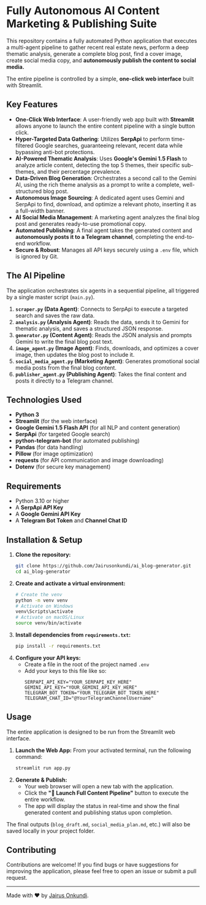 # Fully Autonomous AI Content Marketing & Publishing Suite

This repository contains a fully automated Python application that executes a multi-agent pipeline to gather recent real estate news, perform a deep thematic analysis, generate a complete blog post, find a cover image, create social media copy, and **autonomously publish the content to social media.**

The entire pipeline is controlled by a simple, **one-click web interface** built with Streamlit.

## Key Features

*   **One-Click Web Interface**: A user-friendly web app built with **Streamlit** allows anyone to launch the entire content pipeline with a single button click.
*   **Hyper-Targeted Data Gathering**: Utilizes **SerpApi** to perform time-filtered Google searches, guaranteeing relevant, recent data while bypassing anti-bot protections.
*   **AI-Powered Thematic Analysis**: Uses **Google's Gemini 1.5 Flash** to analyze article content, detecting the top 5 themes, their specific sub-themes, and their percentage prevalence.
*   **Data-Driven Blog Generation**: Orchestrates a second call to the Gemini AI, using the rich theme analysis as a prompt to write a complete, well-structured blog post.
*   **Autonomous Image Sourcing**: A dedicated agent uses Gemini and SerpApi to find, download, and optimize a relevant photo, inserting it as a full-width banner.
*   **AI Social Media Management**: A marketing agent analyzes the final blog post and generates ready-to-use promotional copy.
*   **Automated Publishing**: A final agent takes the generated content and **autonomously posts it to a Telegram channel**, completing the end-to-end workflow.
*   **Secure & Robust**: Manages all API keys securely using a `.env` file, which is ignored by Git.

## The AI Pipeline

The application orchestrates six agents in a sequential pipeline, all triggered by a single master script (`main.py`).

1.  **`scraper.py` (Data Agent)**: Connects to SerpApi to execute a targeted search and saves the raw data.
2.  **`analysis.py` (Analysis Agent)**: Reads the data, sends it to Gemini for thematic analysis, and saves a structured JSON response.
3.  **`generator.py` (Content Agent)**: Reads the JSON analysis and prompts Gemini to write the final blog post text.
4.  **`image_agent.py` (Image Agent)**: Finds, downloads, and optimizes a cover image, then updates the blog post to include it.
5.  **`social_media_agent.py` (Marketing Agent)**: Generates promotional social media posts from the final blog content.
6.  **`publisher_agent.py` (Publishing Agent)**: Takes the final content and posts it directly to a Telegram channel.

## Technologies Used

*   **Python 3**
*   **Streamlit** (for the web interface)
*   **Google Gemini 1.5 Flash API** (for all NLP and content generation)
*   **SerpApi** (for targeted Google search)
*   **python-telegram-bot** (for automated publishing)
*   **Pandas** (for data handling)
*   **Pillow** (for image optimization)
*   **requests** (for API communication and image downloading)
*   **Dotenv** (for secure key management)

## Requirements

*   Python 3.10 or higher
*   A **SerpApi API Key**
*   A **Google Gemini API Key**
*   A **Telegram Bot Token** and **Channel Chat ID**

## Installation & Setup

1.  **Clone the repository:**
    ```bash
    git clone https://github.com/Jairusonkundi/ai_blog-generator.git
    cd ai_blog-generator
    ```
2.  **Create and activate a virtual environment:**
    ```bash
    # Create the venv
    python -m venv venv
    # Activate on Windows
    venv\Scripts\activate
    # Activate on macOS/Linux
    source venv/bin/activate
    ```
3.  **Install dependencies from `requirements.txt`:**
    ```bash
    pip install -r requirements.txt
    ```
4.  **Configure your API keys:**
    *   Create a file in the root of the project named `.env`
    *   Add your keys to this file like so:
        ```
        SERPAPI_API_KEY="YOUR_SERPAPI_KEY_HERE"
        GEMINI_API_KEY="YOUR_GEMINI_API_KEY_HERE"
        TELEGRAM_BOT_TOKEN="YOUR_TELEGRAM_BOT_TOKEN_HERE"
        TELEGRAM_CHAT_ID="@YourTelegramChannelUsername"
        ```

## Usage

The entire application is designed to be run from the Streamlit web interface.

1.  **Launch the Web App:**
    From your activated terminal, run the following command:
    ```bash
    streamlit run app.py
    ```
2.  **Generate & Publish:**
    *   Your web browser will open a new tab with the application.
    *   Click the **"🚀 Launch Full Content Pipeline"** button to execute the entire workflow.
    *   The app will display the status in real-time and show the final generated content and publishing status upon completion.

The final outputs (`blog_draft.md`, `social_media_plan.md`, etc.) will also be saved locally in your project folder.

## Contributing

Contributions are welcome! If you find bugs or have suggestions for improving the application, please feel free to open an issue or submit a pull request.

---
Made with ❤ by [Jairus Onkundi](https://github.com/Jairusonkundi).

